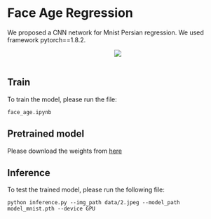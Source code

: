 # Face Age Regression
We proposed a CNN network for Mnist Persian regression. We used framework pytorch==1.8.2.  

<center>
  <table>
  <tr>
    <img src="https://user-images.githubusercontent.com/80582110/147503753-4e3cfc86-a4ae-4e76-bb58-514076965d71.png">
  </tr>
  </table>
</center>

## Train
To train the model, please run the file:

`face_age.ipynb`

## Pretrained model
Please download the weights from [here](https://drive.google.com/file/d/1-aiOwRsQnzMWBHd_FAeXqcuD74ccSuoY/view?usp=sharing)  

## Inference
To test the trained model, please run the following file:

`python inference.py --img_path data/2.jpeg --model_path model_mnist.pth --device GPU`
